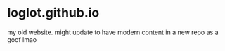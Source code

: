 # loglot.github.io

my old website. might update to have modern content in a new repo as a goof lmao
